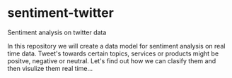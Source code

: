 # sentiment-twitter
Sentiment analysis on twitter data 

In this repository we will create a data model for sentiment analysis on real time data.
Tweet's towards certain topics, services or products might be positve, negative or neutral.
Let's find out how we can clasify them and then visulize them real time... 
